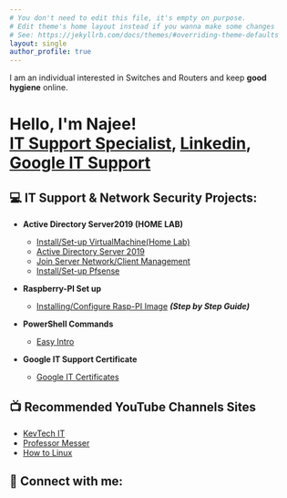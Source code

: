 ```yaml
---
# You don't need to edit this file, it's empty on purpose.
# Edit theme's home layout instead if you wanna make some changes
# See: https://jekyllrb.com/docs/themes/#overriding-theme-defaults
layout: single
author_profile: true
---
```


I am an individual interested in Switches and Routers and keep **good hygiene** online. 

<h1>Hello, I'm Najee! <br/><a href="https://github.com/Njen4tech">IT Support Specialist</a>, <a href="https://www.linkedin.com/in/najen2ab/">Linkedin</a>, <a href="https://www.coursera.org/account/accomplishments/specialization/8XYGHPCPMLWB">Google IT Support </a></h1>

<h2>💻 IT Support & Network Security Projects:</h2>

- <b>Active Directory Server2019 (HOME LAB)</b>
  - [Install/Set-up VirtualMachine(Home Lab)](https://github.com/Njen4tech/VMware-Set-up)
  - [Active Directory Server 2019](--)
  - [Join Server Network/Client Management](--)
  - [Install/Set-up Pfsense](https://github.com/Njen4tech/Pfsense-Firewall-Configuration)

- <b>Raspberry-PI Set up </b>
  - [Installing/Configure Rasp-PI Image](https://njen4tech.blogspot.com/) <b><i>(Step by Step Guide)</b></i>
- <b>PowerShell Commands</b>
  - [Easy Intro ](-)
- <b>Google IT Support Certificate</b>
  - [Google IT Certificates](https://www.coursera.org/account/accomplishments/specialization/8XYGHPCPMLWB)

<h2>📺 Recommended YouTube Channels Sites  
</h2>

- [KevTech IT](https://www.youtube.com/c/KevtechITSupport)
- [Professor Messer](https://www.professormesser.com/)
- [How to Linux](https://www.youtube.com/@LearnLinuxTV)

<h2> 🔎 Connect with me:</h2>

